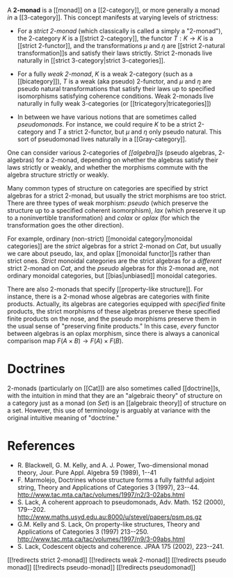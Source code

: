 A **2-monad** is a [[monad]] on a [[2-category]], or more generally a monad _in_ a [[3-category]].  This concept manifests at varying levels of strictness:

* For a _strict 2-monad_ (which classically is called a simply a "2-monad"), the 2-category $K$ is a [[strict 2-category]], the functor $T:K\to K$ is a [[strict 2-functor]], and the transformations $\mu$ and $\eta$ are [[strict 2-natural transformation]]s and satisfy their laws strictly.  Strict 2-monads live naturally in [[strict 3-category|strict 3-categories]].

* For a fully _weak 2-monad_, $K$ is a weak 2-category (such as a [[bicategory]]), $T$ is a weak (aka pseudo) 2-functor, and $\mu$ and $\eta$ are pseudo natural transformations that satisfy their laws up to specified isomorphisms satisfying coherence conditions.  Weak 2-monads live naturally in fully weak 3-categories (or [[tricategory|tricategories]])

* In between we have various notions that are sometimes called _pseudomonads_.  For instance, we could require $K$ to be a strict 2-category and $T$ a strict 2-functor, but $\mu$ and $\eta$ only pseudo natural.  This sort of pseudomonad lives naturally in a [[Gray-category]].

One can consider various 2-categories of _[[algebra]]s_ (pseudo algebras, $2$-algebras) for a 2-monad, depending on whether the algebras satisfy their laws strictly or weakly, and whether the morphisms commute with the algebra structure strictly or weakly.

Many common types of structure on categories are specified by strict algebras for a strict 2-monad, but usually the strict morphisms are too strict.  There are three types of weak morphism: _pseudo_ (which preserve the structure up to a specified coherent isomorphism), _lax_ (which preserve it up to a noninvertible transformation) and _colax_ or _oplax_ (for which the transformation goes the other direction).

For example, ordinary (non-strict) [[monoidal category|monoidal categories]] are the _strict_ algebras for a strict 2-monad on $Cat$, but usually we care about pseudo, lax, and oplax [[monoidal functor]]s rather than strict ones.  _Strict_ monoidal categories are the strict algebras for a _different_ strict 2-monad on $Cat$, and the _pseudo_ algebras for _this_ 2-monad are, not ordinary monoidal categories, but [[bias|unbiased]] monoidal categories.

There are also 2-monads that specify [[property-like structure]].  For instance, there is a 2-monad whose algebras are categories with finite products.  Actually, its algebras are categories equipped with _specified_ finite products, the strict morphisms of these algebras preserve these specified finite products on the nose, and the pseudo morphisms preserve them in the usual sense of "preserving finite products."  In this case, _every_ functor between algebras is an oplax morphism, since there is always a canonical comparison map $F(A\times B) \to F(A)\times F(B)$.

# Doctrines

2-monads (particularly on [[Cat]]) are also sometimes called [[doctrine]]s, with the intuition in mind that they are an "algebraic theory" of structure on a category just as a monad (on $Set$) is an [[algebraic theory]] of structure on a set.  However, this use of terminology is arguably at variance with the original intuitive meaning of "doctrine."

# References

* R. Blackwell, G. M. Kelly, and A. J. Power, Two-dimensional monad theory, Jour. Pure Appl. Algebra 59 (1989), 1--41
* F. Marmolejo, Doctrines whose structure forms a fully faithful adjoint string, Theory and Applications of Categories 3 (1997), 23--44. <http://www.tac.mta.ca/tac/volumes/1997/n2/3-02abs.html>
* S. Lack, A coherent approach to pseudomonads, Adv. Math. 152 (2000), 179--202. <http://www.maths.usyd.edu.au:8000/u/stevel/papers/psm.ps.gz>
* G.M. Kelly and S. Lack, On property-like structures, Theory and Applications of Categories 3 (1997) 213--250.  <http://www.tac.mta.ca/tac/volumes/1997/n9/3-09abs.html>
* S. Lack, Codescent objects and coherence.  JPAA 175 (2002), 223--241.


[[!redirects strict 2-monad]]
[[!redirects weak 2-monad]]
[[!redirects pseudo monad]]
[[!redirects pseudo-monad]]
[[!redirects pseudomonad]]